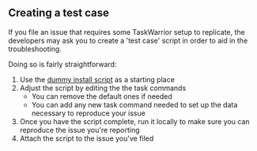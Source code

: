 ## Creating a test case

If you file an issue that requires some TaskWarrior setup to replicate, the
developers may ask you to create a 'test case' script in order to aid in
the troubleshooting.

Doing so is fairly straightforward:

1. Use the [dummy install script](scripts/generate-dummy-install.sh) as a
   starting place
2. Adjust the script by editing the the task commands
   * You can remove the default ones if needed
   * You can add any new task command needed to set up the data necessary to
     reproduce your issue
3. Once you have the script complete, run it locally to make sure you can
   reproduce the issue you're reporting
4. Attach the script to the issue you've filed
